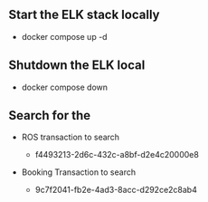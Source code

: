 ## Start the ELK stack locally

- docker compose up -d

## Shutdown the ELK local

- docker compose down

## Search for the

- ROS transaction to search

  - f4493213-2d6c-432c-a8bf-d2e4c20000e8

- Booking Transaction to search

  - 9c7f2041-fb2e-4ad3-8acc-d292ce2c8ab4
